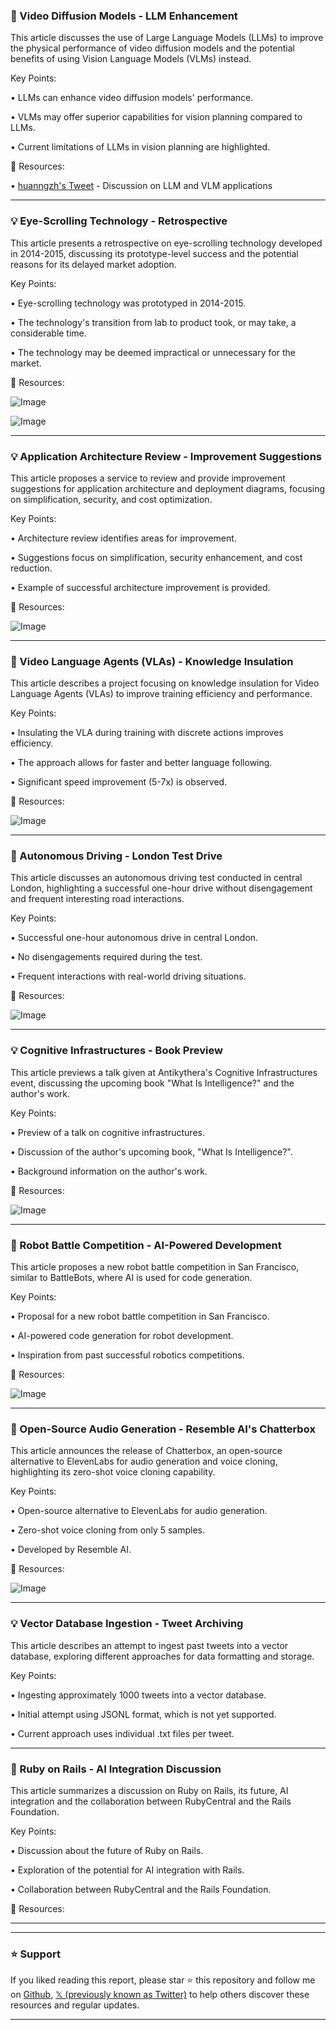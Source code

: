 ### 🤖 Video Diffusion Models - LLM Enhancement

This article discusses the use of Large Language Models (LLMs) to improve the physical performance of video diffusion models and the potential benefits of using Vision Language Models (VLMs) instead.

Key Points:

• LLMs can enhance video diffusion models' performance.


• VLMs may offer superior capabilities for vision planning compared to LLMs.


• Current limitations of LLMs in vision planning are highlighted.


🔗 Resources:

• [huanngzh's Tweet](https://x.com/huanngzh/status/1927935249293467765) - Discussion on LLM and VLM applications


---
### 💡 Eye-Scrolling Technology - Retrospective

This article presents a retrospective on eye-scrolling technology developed in 2014-2015, discussing its prototype-level success and the potential reasons for its delayed market adoption.


Key Points:

• Eye-scrolling technology was prototyped in 2014-2015.


• The technology's transition from lab to product took, or may take, a considerable time.


• The technology may be deemed impractical or unnecessary for the market.


🔗 Resources:

![Image](https://pbs.twimg.com/media/GsDvUbPWkAAaaMs?format=jpg&name=small)

![Image](https://pbs.twimg.com/media/GsDvUbXWAAAloUL?format=jpg&name=small)

---
### 💡 Application Architecture Review - Improvement Suggestions

This article proposes a service to review and provide improvement suggestions for application architecture and deployment diagrams, focusing on simplification, security, and cost optimization.

Key Points:

•  Architecture review identifies areas for improvement.


•  Suggestions focus on simplification, security enhancement, and cost reduction.


•  Example of successful architecture improvement is provided.


🔗 Resources:

![Image](https://pbs.twimg.com/media/GsC9tjjbwAAOekJ?format=jpg&name=small)

---
### 🤖 Video Language Agents (VLAs) - Knowledge Insulation

This article describes a project focusing on knowledge insulation for Video Language Agents (VLAs) to improve training efficiency and performance.

Key Points:

•  Insulating the VLA during training with discrete actions improves efficiency.


•  The approach allows for faster and better language following.


•  Significant speed improvement (5-7x) is observed.


🔗 Resources:

![Image](https://pbs.twimg.com/amplify_video_thumb/1927785380713222145/img/2rKdXHuMXg1WpTcV.jpg)

---
### 🚀 Autonomous Driving - London Test Drive

This article discusses an autonomous driving test conducted in central London, highlighting a successful one-hour drive without disengagement and frequent interesting road interactions.

Key Points:

• Successful one-hour autonomous drive in central London.


• No disengagements required during the test.


• Frequent interactions with real-world driving situations.


🔗 Resources:

![Image](https://pbs.twimg.com/media/GsDi82iWQAEGCK2?format=jpg&name=small)


---
### 💡 Cognitive Infrastructures - Book Preview

This article previews a talk given at Antikythera's Cognitive Infrastructures event, discussing the upcoming book "What Is Intelligence?" and the author's work.


Key Points:

• Preview of a talk on cognitive infrastructures.


• Discussion of the author's upcoming book, "What Is Intelligence?".


• Background information on the author's work.


🔗 Resources:

![Image](https://pbs.twimg.com/amplify_video_thumb/1927787083441020928/img/JWnXTyoJgVfjkT1w.jpg)

---
### 🚀 Robot Battle Competition - AI-Powered Development

This article proposes a new robot battle competition in San Francisco, similar to BattleBots, where AI is used for code generation.


Key Points:

• Proposal for a new robot battle competition in San Francisco.


• AI-powered code generation for robot development.


• Inspiration from past successful robotics competitions.


🔗 Resources:

![Image](https://pbs.twimg.com/media/GsDi_V6aUAA_vF8?format=jpg&name=small)

---
### 🚀 Open-Source Audio Generation - Resemble AI's Chatterbox

This article announces the release of Chatterbox, an open-source alternative to ElevenLabs for audio generation and voice cloning, highlighting its zero-shot voice cloning capability.


Key Points:

• Open-source alternative to ElevenLabs for audio generation.


•  Zero-shot voice cloning from only 5 samples.


•  Developed by Resemble AI.


🔗 Resources:

![Image](https://pbs.twimg.com/amplify_video_thumb/1927743162790907905/img/QYRKknA036s3x8d0.jpg)

---
### 💡 Vector Database Ingestion - Tweet Archiving

This article describes an attempt to ingest past tweets into a vector database, exploring different approaches for data formatting and storage.

Key Points:

• Ingesting approximately 1000 tweets into a vector database.


• Initial attempt using JSONL format, which is not yet supported.


• Current approach uses individual .txt files per tweet.


---
### 🤖 Ruby on Rails - AI Integration Discussion

This article summarizes a discussion on Ruby on Rails, its future, AI integration and the collaboration between RubyCentral and the Rails Foundation.

Key Points:

• Discussion about the future of Ruby on Rails.


•  Exploration of the potential for AI integration with Rails.


•  Collaboration between RubyCentral and the Rails Foundation.


🔗 Resources:

---


---

### ⭐️ Support

If you liked reading this report, please star ⭐️ this repository and follow me on [Github](https://github.com/Drix10), [𝕏 (previously known as Twitter)](https://x.com/DRIX_10_) to help others discover these resources and regular updates.

---